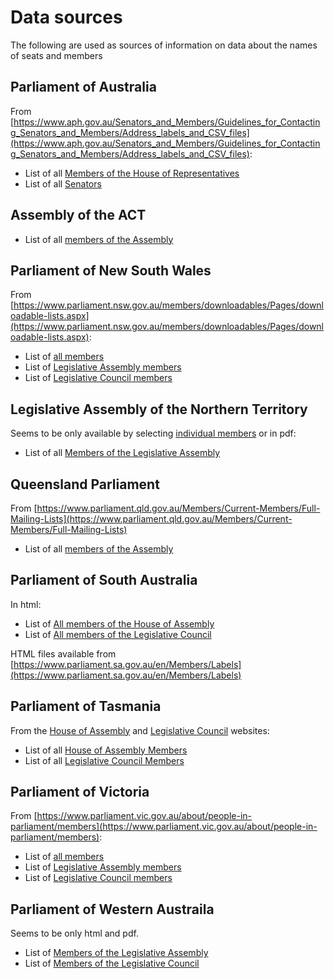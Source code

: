 # Data sources

The following are used as sources of information on data about the names of seats and members

## Parliament of Australia
From [https://www.aph.gov.au/Senators_and_Members/Guidelines_for_Contacting_Senators_and_Members/Address_labels_and_CSV_files](https://www.aph.gov.au/Senators_and_Members/Guidelines_for_Contacting_Senators_and_Members/Address_labels_and_CSV_files):

- List of all [Members of the House of Representatives](https://www.aph.gov.au/-/media/03_Senators_and_Members/Address_Labels_and_CSV_files/FamilynameRepsCSV.csv)
- List of all [Senators](https://www.aph.gov.au/-/media/03_Senators_and_Members/Address_Labels_and_CSV_files/Senators/allsenel.csv)

## Assembly of the ACT

- List of all [members of the Assembly](https://www.parliament.act.gov.au/__data/assets/excel_doc/0007/874231/Members-mail-merge-list-2021-0329.xlsx)

## Parliament of New South Wales

From [https://www.parliament.nsw.gov.au/members/downloadables/Pages/downloadable-lists.aspx](https://www.parliament.nsw.gov.au/members/downloadables/Pages/downloadable-lists.aspx):

- List of [all members](https://www.parliament.nsw.gov.au/_layouts/15/NSWParliament/memberlistservice.aspx?members=Both&format=Excel)
- List of [Legislative Assembly members](https://www.parliament.nsw.gov.au/_layouts/15/NSWParliament/memberlistservice.aspx?members=LA&format=Excel)
- List of [Legislative Council members](https://www.parliament.nsw.gov.au/_layouts/15/NSWParliament/memberlistservice.aspx?members=LC&format=Excel)

## Legislative Assembly of the Northern Territory

Seems to be only available by selecting [individual members](https://parliament.nt.gov.au/members/by-name) or in pdf:

- List of all [Members of the Legislative Assembly](https://parliament.nt.gov.au/__data/assets/pdf_file/0004/932971/MASTER-List-of-Members-Fourteenth-Assembly-as-at-September-2021.pdf)

## Queensland Parliament

From [https://www.parliament.qld.gov.au/Members/Current-Members/Full-Mailing-Lists](https://www.parliament.qld.gov.au/Members/Current-Members/Full-Mailing-Lists)

- List of all [members of the Assembly](https://documents.parliament.qld.gov.au/Members/mailingLists/MEMMERGEEXCEL.xls)

## Parliament of South Australia

In html:

- List of [All members of the House of Assembly](https://www.parliament.sa.gov.au/en/House-of-Assembly/Members)
- List of [All members of the Legislative Council](https://www.parliament.sa.gov.au/en/Legislative-Council/Members)

HTML files available from [https://www.parliament.sa.gov.au/en/Members/Labels](https://www.parliament.sa.gov.au/en/Members/Labels)



## Parliament of Tasmania

From the [House of Assembly](https://www.parliament.tas.gov.au/HA/MainHA.html) and [Legislative Council](https://www.parliament.tas.gov.au/LC/MainLC.html) websites:

- List of all [House of Assembly Members](https://www.parliament.tas.gov.au/Members/HAMembers.xlsx)
- List of all [Legislative Council Members](https://www.parliament.tas.gov.au/members/lcMembers.xlsx)
 
## Parliament of Victoria
From [https://www.parliament.vic.gov.au/about/people-in-parliament/members](https://www.parliament.vic.gov.au/about/people-in-parliament/members):

- List of [all members](https://www.parliament.vic.gov.au/images/members/members.csv)
- List of [Legislative Assembly members](https://www.parliament.vic.gov.au/images/members/assemblymembers.csv)
- List of [Legislative Council members](https://www.parliament.vic.gov.au/images/members/councilmembers.csv)

## Parliament of Western Austraila

Seems to be only html and pdf.

- List of [Members of the Legislative Assembly](https://www.parliament.wa.gov.au/parliament/memblist.nsf/WebCurrentMembLA?OpenView)
- List of [Members of the Legislative Council](https://www.parliament.wa.gov.au/parliament/memblist.nsf/WebCurrentMembLC?OpenView)